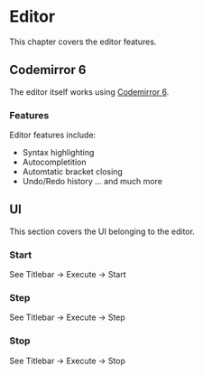 # Editor

This chapter covers the editor features.

## Codemirror 6

The editor itself works using [Codemirror 6](https://codemirror.net/6/).

### Features

Editor features include:

- Syntax highlighting
- Autocompletition
- Automtatic bracket closing
- Undo/Redo history
... and much more

## UI

This section covers the UI belonging to the editor.

### Start

See Titlebar -> Execute -> Start

### Step

See Titlebar -> Execute -> Step

### Stop

See Titlebar -> Execute -> Stop
